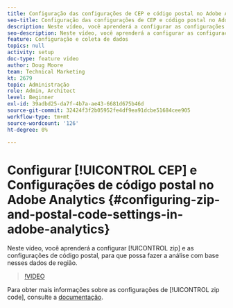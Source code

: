 ```yaml
---
title: Configuração das configurações de CEP e código postal no Adobe Analytics
seo-title: Configuração das configurações de CEP e código postal no Adobe Analytics
description: Neste vídeo, você aprenderá a configurar as configurações de CEP e código postal, para que possa fazer a análise com base nos dados da região.
seo-description: Neste vídeo, você aprenderá a configurar as configurações de CEP e código postal, para que possa fazer a análise com base nos dados da região.
feature: Configuração e coleta de dados
topics: null
activity: setup
doc-type: feature video
author: Doug Moore
team: Technical Marketing
kt: 2679
topic: Administração
role: Admin, Architect
level: Beginner
exl-id: 39adbd25-da7f-4b7a-ae43-6681d675b46d
source-git-commit: 32424f3f2b05952fe4df9ea91dcbe51684cee905
workflow-type: tm+mt
source-wordcount: '126'
ht-degree: 0%

---
```


# Configurar [!UICONTROL CEP] e Configurações de código postal no Adobe Analytics {#configuring-zip-and-postal-code-settings-in-adobe-analytics}

Neste vídeo, você aprenderá a configurar [!UICONTROL zip] e as configurações de código postal, para que possa fazer a análise com base nesses dados de região.

>[!VIDEO](https://video.tv.adobe.com/v/27051/?quality=12)

Para obter mais informações sobre as configurações de [!UICONTROL zip code], consulte a [documentação](https://marketing.adobe.com/resources/help/en_US/reference/reports_zip.html).
